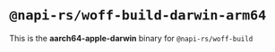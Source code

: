 # `@napi-rs/woff-build-darwin-arm64`

This is the **aarch64-apple-darwin** binary for `@napi-rs/woff-build`

